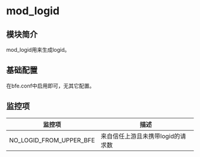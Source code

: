 # mod_logid

## 模块简介

mod_logid用来生成logid。

## 基础配置

在bfe.conf中启用即可，无其它配置。

## 监控项

| 监控项                  | 描述                              |
| ----------------------- | --------------------------------- |
| NO_LOGID_FROM_UPPER_BFE | 来自信任上游且未携带logid的请求数 |
